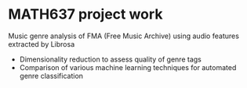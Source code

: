 # MATH637 project work

Music genre analysis of FMA (Free Music Archive) using audio features extracted by Librosa
- Dimensionality reduction to assess quality of genre tags
- Comparison of various machine learning techniques for automated genre classification
